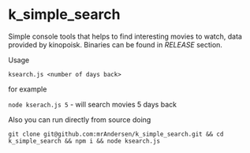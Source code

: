 # k_simple_search
Simple console tools that helps to find interesting movies to watch, data provided by kinopoisk. Binaries can be found in
*RELEASE* section.

Usage

`ksearch.js <number of days back>`

for example

`node kserach.js 5` - will search movies 5 days back

Also you can run directly from source doing

`git clone git@github.com:mrAndersen/k_simple_search.git && cd k_simple_search && npm i && node ksearch.js`
